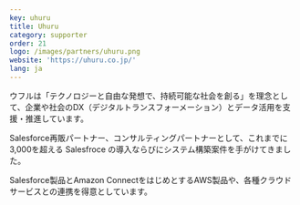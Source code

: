 ```yaml
---
key: uhuru
title: Uhuru
category: supporter
order: 21
logo: /images/partners/uhuru.png
website: 'https://uhuru.co.jp/'
lang: ja
---
```

ウフルは「テクノロジーと自由な発想で、持続可能な社会を創る」を理念として、企業や社会のDX（デジタルトランスフォーメーション）とデータ活用を支援・推進しています。

Salesforce再販パートナー、コンサルティングパートナーとして、これまでに3,000を超える Salesfroce の導入ならびにシステム構築案件を手がけてきました。

Salesforce製品とAmazon ConnectをはじめとするAWS製品や、各種クラウドサービスとの連携を得意としています。 